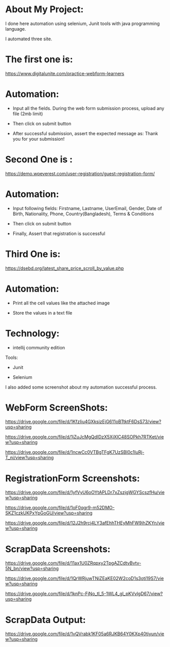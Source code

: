 # About My Project:

I done here automation using selenium, Junit tools with java programming language.

I automated three site.

# The first one is:

https://www.digitalunite.com/practice-webform-learners


# Automation:
* Input all the fields. During the web form submission process, upload any file (2mb limit)

* Then click on submit button

* After successful submission, assert the expected message as: Thank you for your submission!

# Second One is :

https://demo.wpeverest.com/user-registration/guest-registration-form/

# Automation:

* Input following fields: Firstname, Lastname, UserEmail, Gender, Date of Birth, Nationality, Phone, Country(Bangladesh), Terms & Conditions

* Then click on submit button

* Finally, Assert that registration is successful


# Third One is:

https://dsebd.org/latest_share_price_scroll_by_value.php

# Automation:

* Print all the cell values like the attached image

* Store the values in a text file

# Technology:

* intellij community edition

Tools:

* Junit

* Selenium


I also added some screenshot about my automation successful process.

# WebForm ScreenShots:

https://drive.google.com/file/d/1KfzIiu4GXksizEjG611oBTtktF6DsS73/view?usp=sharing

https://drive.google.com/file/d/1jZuJcMgQdIDzX5XjXIC48SOPkh7RTKet/view?usp=sharing

https://drive.google.com/file/d/1ncwCc0VTBgTFgK7UzSBI0c1luRj-T_ni/view?usp=sharing

# RegistrationForm Screenshots:

https://drive.google.com/file/d/1yfVyU6oOYtAPLDr7xZszjgWGYScszfHu/view?usp=sharing

https://drive.google.com/file/d/1oF0qgr9-m52DMO-SKZ1czkUKPxYpGoGU/view?usp=sharing

https://drive.google.com/file/d/12J2h9rcj4LY3afEhhTHEyMhFW9ihZKYn/view?usp=sharing

# ScrapData Screenshots:

https://drive.google.com/file/d/11ax1U0ZRqpxy2TpgAZCdtvBvtv-5N_bn/view?usp=sharing

https://drive.google.com/file/d/1QrWRjuwTNiZEaKE02W2coD1s3oti19S7/view?usp=sharing

https://drive.google.com/file/d/1knPc-FjNo_tI_5-1WL4_gl_pKVvlgD67/view?usp=sharing

# ScrapData Output:

https://drive.google.com/file/d/1vQVrabk1KF05a6RJKB64Y0KXp40tiyun/view?usp=sharing

